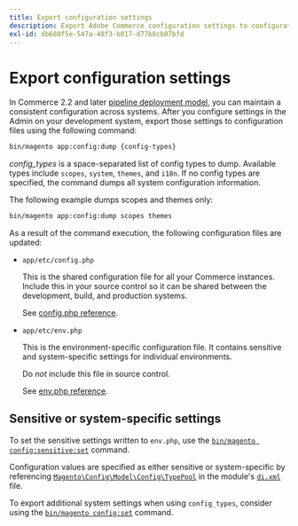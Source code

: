 ```yaml
---
title: Export configuration settings
description: Export Adobe Commerce configuration settings to configuration files, also known as config dump.
exl-id: db680f5e-547a-48f3-b017-d77b8cb07bfd
---
```

# Export configuration settings

In Commerce 2.2 and later [pipeline deployment model](../deployment/technical-details.md), you can maintain a consistent configuration across systems. After you configure settings in the Admin on your development system, export those settings to configuration files using the following command:

```bash
bin/magento app:config:dump {config-types}
```

_config_types_ is a space-separated list of config types to dump. Available types include `scopes`, `system`, `themes`, and `i18n`. If no config types are specified, the command dumps all system configuration information.

The following example dumps scopes and themes only:

```bash
bin/magento app:config:dump scopes themes
```

As a result of the command execution, the following configuration files are updated:

- `app/etc/config.php`

  This is the shared configuration file for all your Commerce instances.
  Include this in your source control so it can be shared between the development, build, and production systems.

  See [config.php reference](../reference/config-reference-configphp.md).

- `app/etc/env.php`

  This is the environment-specific configuration file.
  It contains sensitive and system-specific settings for individual environments.

  Do _not_ include this file in source control.

  See [env.php reference](../reference/config-reference-envphp.md).

## Sensitive or system-specific settings

To set the sensitive settings written to `env.php`, use the [`bin/magento config:sensitive:set`](set-configuration-values.md#set-values) command.

Configuration values are specified as either sensitive or system-specific by referencing [`Magento\Config\Model\Config\TypePool`](https://github.com/magento/magento2/blob/2.4/app/code/Magento/Config/Model/Config/TypePool.php) in the module's [`di.xml`](https://developer.adobe.com/commerce/php/development/configuration/sensitive-environment-settings/#how-to-specify-values-as-sensitive-or-system-specific) file.

To export additional system settings when using `config_types`, consider using the [`bin/magento config:set`](set-configuration-values.md#set-values) command.
